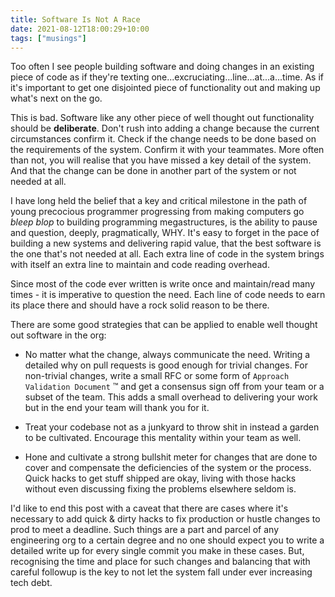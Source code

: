 ```yaml
---
title: Software Is Not A Race
date: 2021-08-12T18:00:29+10:00
tags: ["musings"]
---
```


Too often I see people building software and doing changes in an existing piece of code as if they're texting one...excruciating...line...at...a...time. As if it's important to get one disjointed piece of functionality out and making up what's next on the go.

This is bad. Software like any other piece of well thought out functionality should be **deliberate**. Don't rush into adding a change because the current circumstances confirm it. Check if the change needs to be done based on the requirements of the system. Confirm it with your teammates. More often than not, you will realise that you have missed a key detail of the system. And that the change can be done in another part of the system or not needed at all.

I have long held the belief that a key and critical milestone in the path of young precocious programmer progressing from making computers go *bleep blop* to building programming megastructures, is the ability to pause and question, deeply, pragmatically, WHY. It's easy to forget in the pace of building a new systems and delivering rapid value, that the best software is the one that's not needed at all. Each extra line of code in the system brings with itself an extra line to maintain and code reading overhead.

Since most of the code ever written is write once and maintain/read many times - it is imperative to question the need. Each line of code needs to earn its place there and should have a rock solid reason to be there.

There are some good strategies that can be applied to enable well thought out software in the org:

- No matter what the change, always communicate the need. Writing a detailed why on pull requests is good enough for trivial changes. For non-trivial changes, write a small RFC or some form of `Approach Validation Document` ™ and get a consensus sign off from your team or a subset of the team. This adds a small overhead to delivering your work but in the end your team will thank you for it.

- Treat your codebase not as a junkyard to throw shit in instead a garden to be cultivated. Encourage this mentality within your team as well.

- Hone and cultivate a strong bullshit meter for changes that are done to cover and compensate the deficiencies of the system or the process. Quick hacks to get stuff shipped are okay, living with those hacks without even discussing fixing the problems elsewhere seldom is.

I'd like to end this post with a caveat that there are cases where it's necessary to add quick & dirty hacks to fix production or hustle changes to prod to meet a deadline. Such things are a part and parcel of any engineering org to a certain degree and no one should expect you to write a detailed write up for every single commit you make in these cases. But, recognising the time and place for such changes and balancing that with careful followup is the key to not let the system fall under ever increasing tech debt.
